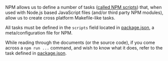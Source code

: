 NPM allows us to define a number of tasks ([called NPM scripts](https://docs.npmjs.com/cli/run-script)) that, when used with Node.js based JavaScript files (and/or third party NPM modules), allow us to create cross platform Makefile-like tasks.

All tasks must be defined in the `scripts` field located in [package.json](../../package.json), a meta/configuration file for NPM.

While reading through the documents (or the source code), if you come across a `npm run ...` command, and wish to know what it does, refer to the task defined in [package.json](../../package.json).
